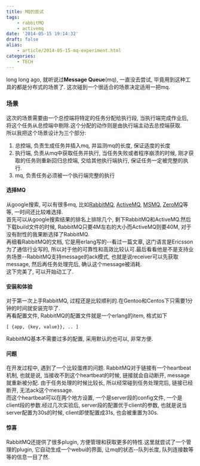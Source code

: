 ```yaml
---
title: MQ的尝试 
tags:
    - rabbitMQ
    - activemq
date: '2014-05-15 19:14:32'
draft: false
alias:
    - article/2014-05-15-mq-experiment.html
categories:
    - TECH 
---
```

  
[rabbitmq]: https://www.rabbitmq.com "RabbitMQ"  
[activemq]: http://activemq.apache.org/ "ActiveMQ"
[msmq]: http://msdn.microsoft.com/en-us/library/ms711472(v=vs.85).aspx "MSMQ"
[zeromq]: http://zeromq.org/ "ZeroMQ"
  
long long ago, 就听说过**Message Queue**(mq), 一直没去尝试, 毕竟用到这种工具的都是分布式的场景了. 这次碰到一个很适合的场景决定适用一把mq.  
  
### 场景  
这次的场景需要由一个总控端将特定的任务分配给执行段, 当执行端完成作业后, 将这个任务从总控端中剔除.这个分配的动作则是由执行端主动去总控端获取.  
所以我把这个场景设计为三个部分:  
1. 总控端, 负责生成任务并插入mq, 并监测mq的长度, 保证适度的长度  
2. 执行端, 负责从mq中获取任务并执行, 当任务失败或者程序崩溃的时候, 刚才获取的任务则重新回归总控端, 交给其他执行端执行, 保证任务一定被完整的执行.  
3. mq, 负责任务必须被一个执行端完整的执行
  
#### 选择MQ  
从google搜索, 可以有很多mq, 比如[RabbitMQ][rabbitMQ], [ActiveMQ][activemq], [MSMQ][msmq], [ZeroMQ][zeromq]等等, 一时间还比较难选择.  
首先可以从google搜索结果的排名上排除几个, 剩下RabbitMQ和ActiveMQ.然后下载build文件的时候, RabbitMQ只要4M左右的大小而ActiveMQ则要40M, 对于没有耐性的我果断选择了RabbitMQ.  
再细看RabbitMQ的文档, 它是用erlang写的--看过一篇文章, 这门语言是Ericsson为了通信行业写的, 所以对于他的可靠性和高效比较认可.最后看看他是不是支持业务场景--RabbitMQ支持message的ack模式, 也就是说receiver可以先获取message, 然后再任务处理完后, 确认这个message被消耗.    
这下完美了, 可以开始动工了.  
  
#### 安装和体验  
对于第一次上手RabbitMQ, 过程还是比较顺利的.在Gentoo和Centos下只需要1分钟的时间就安装完毕了.  
再看配置文件, RabbitMQ的配置文件就是一个erlang的item, 格式如下  
  
    [ {app, {key, value}}, .. ]  
       
RabbitMQ基本不需要过多的配置, 采用默认的也可以, 非常方便.  
  
  
#### 问题  
在开发过程中, 遇到了一个比较蛋疼的问题. RabbitMQ对于链接有一个heartbeat机制, 也就是说, 当接收不到这个heartbeat的时候, 链接就会自动断开, message就重新被分配. 由于任务处理的时候比较长, 所以经常碰到任务处理完后, 链接已经断开, 无法ack这个message.  
而这个heartbeat可以在两个地方设置, 一个是server段的config文件, 一个是client段的参数.经过几次实验后, server段的配置优于client的参数, 也就是说当server配置为30s的时候, client即使配置成31s, 也会被重置为30s.  
  
#### 惊喜  
RabbitMQ还提供了很多plugin, 方便管理和获取更多的特性.这里就尝试了一个管理的plugin, 它自动生成一个webui的界面, 让mq的状态--队列长度, 队列连接数等等的信息一目了然.  
